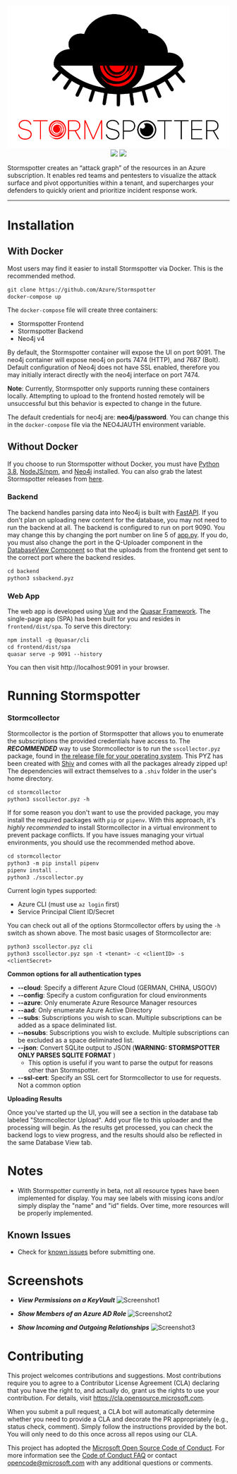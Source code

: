 <p align="center">
    <img src="docs/stormspotter.png" /><br>
    <img src="https://img.shields.io/badge/Version-1.0.0b-blue" />
    <img src="https://img.shields.io/badge/python-3.8-success" />
</p>

Stormspotter creates an “attack graph” of the resources in an Azure subscription. It enables red teams and pentesters to visualize the attack surface and pivot opportunities within a tenant, and supercharges your defenders to quickly orient and prioritize incident response work.

---

# Installation

## With Docker

Most users may find it easier to install Stormspotter via Docker. This is the recommended method.

```
git clone https://github.com/Azure/Stormspotter
docker-compose up
```

The `docker-compose` file will create three containers:

- Stormspotter Frontend
- Stormspotter Backend
- Neo4j v4

By default, the Stormspotter container will expose the UI on port 9091. The neo4j container will expose neo4j on ports 7474 (HTTP), and 7687 (Bolt). Default configuration of Neo4j does not have SSL enabled, therefore you may initially interact directly with the neo4j interface on port 7474.

**Note**: Currently, Stormspotter only supports running these containers locally. Attempting to upload to the frontend hosted remotely will be unsuccessful but this behavior is expected to change in the future.

The default credentials for neo4j are: **neo4j/password**. You can change this in the `docker-compose` file via the NEO4JAUTH environment variable.

## Without Docker

If you choose to run Stormspotter without Docker, you must have [Python 3.8](https://www.python.org/downloads/), [NodeJS/npm](https://www.npmjs.com/get-npm), and [Neo4j](https://neo4j.com/docs/operations-manual/current/installation/) installed. You can also grab the latest Stormspotter releases from [here](https://github.com/Azure/Stormspotter/releases).

### Backend

The backend handles parsing data into Neo4j is built with [FastAPI](https://fastapi.tiangolo.com/). If you don't plan on uploading new content for the database, you may not need to run the backend at all. The backend is configured to run on port 9090. You may change this by changing the port number on line 5 of [app.py](stormfront-backend/app.py). If you do, you must also change the port in the Q-Uploader component in the [DatabaseView Component](stormfront/src/components/DatabaseView.vue) so that the uploads from the frontend get sent to the correct port where the backend resides.

```
cd backend
python3 ssbackend.pyz
```

### Web App

The web app is developed using [Vue](https://vuejs.org/) and the [Quasar Framework](https://quasar.dev/). The single-page app (SPA) has been built for you and resides in `frontend/dist/spa`. To serve this directory:

```
npm install -g @quasar/cli
cd frontend/dist/spa
quasar serve -p 9091 --history
```

You can then visit http://localhost:9091 in your browser.

# Running Stormspotter

### Stormcollector

Stormcollector is the portion of Stormspotter that allows you to enumerate the subscriptions the provided credentials have access to. The **_RECOMMENDED_** way to use Stormcollector is to run the `sscollector.pyz` package, found in [the release file for your operating system](https://github.com/Azure/Stormspotter/releases/). This PYZ has been created with [Shiv](https://github.com/linkedin/shiv) and comes with all the packages already zipped up! The dependencies will extract themselves to a `.shiv` folder in the user's home directory.

```
cd stormcollector
python3 sscollector.pyz -h
```

If for some reason you don't want to use the provided package, you may install the required packages with `pip` or `pipenv`. With this approach, it's _highly recommended_ to install Stormcollector in a virtual environment to prevent package conflicts. If you have issues managing your virtual environments, you should use the recommended method above.

```
cd stormcollector
python3 -m pip install pipenv
pipenv install .
python3 ./sscollector.py
```

Current login types supported:

- Azure CLI (must use `az login` first)
- Service Principal Client ID/Secret

You can check out all of the options Stormcollector offers by using the `-h` switch as shown above. The most basic usages of Stormcollector are:

```
python3 sscollector.pyz cli
python3 sscollector.pyz spn -t <tenant> -c <clientID> -s <clientSecret>
```

**Common options for all authentication types**

- **--cloud**: Specify a different Azure Cloud (GERMAN, CHINA, USGOV)
- **--config**: Specify a custom configuration for cloud environments
- **--azure**: Only enumerate Azure Resource Manager resources
- **--aad**: Only enumerate Azure Active Directory
- **--subs**: Subscriptions you wish to scan. Multiple subscriptions can be added as a space deliminated list.
- **--nosubs**: Subscriptions you wish to exclude. Multiple subscriptions can be excluded as a space deliminated list.
- **--json**: Convert SQLite output to JSON (**WARNING: STORMSPOTTER ONLY PARSES SQLITE FORMAT** )
  - This option is useful if you want to parse the output for reasons other than Stormspotter.
- **--ssl-cert**: Specify an SSL cert for Stormcollector to use for requests. Not a common option

**Uploading Results**

Once you've started up the UI, you will see a section in the database tab labeled "Stormcollector Upload". Add your file to this uploader and the processing will begin. As the results get processed, you can check the backend logs to view progress, and the results should also be reflected in the same Database View tab.

# Notes

- With Stormspotter currently in beta, not all resource types have been implemented for display. You may see labels with missing icons and/or simply display the "name" and "id" fields. Over time, more resources will be properly implemented.

## Known Issues

- Check for [known issues](https://github.com/Azure/Stormspotter/issues/24) before submitting one.

# Screenshots

- **_View Permissions on a KeyVault_**
  ![Screenshot1](docs/screenshot1.png)

- **_Show Members of an Azure AD Role_**
  ![Screenshot2](docs/screenshot2.png)

- **_Show Incoming and Outgoing Relationships_**
  ![Screenshot3](docs/screenshot3.png)

# Contributing

This project welcomes contributions and suggestions. Most contributions require you to agree to a
Contributor License Agreement (CLA) declaring that you have the right to, and actually do, grant us
the rights to use your contribution. For details, visit https://cla.opensource.microsoft.com.

When you submit a pull request, a CLA bot will automatically determine whether you need to provide
a CLA and decorate the PR appropriately (e.g., status check, comment). Simply follow the instructions
provided by the bot. You will only need to do this once across all repos using our CLA.

This project has adopted the [Microsoft Open Source Code of Conduct](https://opensource.microsoft.com/codeofconduct/).
For more information see the [Code of Conduct FAQ](https://opensource.microsoft.com/codeofconduct/faq/) or
contact [opencode@microsoft.com](mailto:opencode@microsoft.com) with any additional questions or comments.
